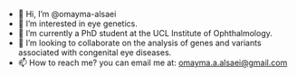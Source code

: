 - 👋 Hi, I’m @omayma-alsaei
- 👀 I’m interested in eye genetics.
- 🌱 I’m currently a PhD student at the UCL Institute of Ophthalmology.
- 💞️ I’m looking to collaborate on the analysis of genes and variants associated with congenital eye diseases.
- 📫 How to reach me? you can email me at: omayma.a.alsaei@gmail.com

<!---
omayma-alsaei/omayma-alsaei is a ✨ special ✨ repository because its `README.md` (this file) appears on your GitHub profile.
You can click the Preview link to take a look at your changes.
--->
